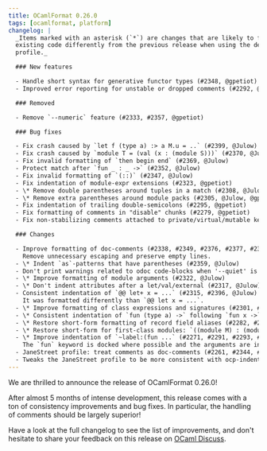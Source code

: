 ```yaml
---
title: OCamlFormat 0.26.0
tags: [ocamlformat, platform]
changelog: |
  _Items marked with an asterisk (`*`) are changes that are likely to format
  existing code differently from the previous release when using the default
  profile._

  ### New features

  - Handle short syntax for generative functor types (#2348, @gpetiot)
  - Improved error reporting for unstable or dropped comments (#2292, @gpetiot)

  ### Removed

  - Remove `--numeric` feature (#2333, #2357, @gpetiot)

  ### Bug fixes

  - Fix crash caused by `let f (type a) :> a M.u = ..` (#2399, @Julow)
  - Fix crash caused by `module T = (val (x : (module S)))` (#2370, @Julow)
  - Fix invalid formatting of `then begin end` (#2369, @Julow)
  - Protect match after `fun _ : _ ->` (#2352, @Julow)
  - Fix invalid formatting of `(::)` (#2347, @Julow)
  - Fix indentation of module-expr extensions (#2323, @gpetiot)
  - \* Remove double parentheses around tuples in a match (#2308, @Julow)
  - \* Remove extra parentheses around module packs (#2305, @Julow, @gpetiot)
  - Fix indentation of trailing double-semicolons (#2295, @gpetiot)
  - Fix formatting of comments in "disable" chunks (#2279, @gpetiot)
  - Fix non-stabilizing comments attached to private/virtual/mutable keywords (#2272, #2307, @gpetiot, @Julow)

  ### Changes

  - Improve formatting of doc-comments (#2338, #2349, #2376, #2377, #2379, #2378, @Julow)
    Remove unnecessary escaping and preserve empty lines.
  - \* Indent `as`-patterns that have parentheses (#2359, @Julow)
  - Don't print warnings related to odoc code-blocks when '--quiet' is set (#2336, #2373, @gpetiot, @Julow)
  - \* Improve formatting of module arguments (#2322, @Julow)
  - \* Don't indent attributes after a let/val/external (#2317, @Julow)
  - Consistent indentation of `@@ let+ x = ...` (#2315, #2396, @Julow)
    It was formatted differently than `@@ let x = ...`.
  - \* Improve formatting of class expressions and signatures (#2301, #2328, #2387, @gpetiot, @Julow)
  - \* Consistent indentation of `fun (type a) ->` following `fun x ->` (#2294, @Julow)
  - \* Restore short-form formatting of record field aliases (#2282, #2388, @gpetiot, @Julow)
  - \* Restore short-form for first-class modules: `((module M) : (module S))` is formatted as `(module M : S)`) (#2280, #2300, @gpetiot, @Julow)
  - \* Improve indentation of `~label:(fun ...` (#2271, #2291, #2293, #2298, #2398, @Julow)
    The `fun` keyword is docked where possible and the arguments are indented to avoid confusion with the body.
  - JaneStreet profile: treat comments as doc-comments (#2261, #2344, #2354, #2365, #2392, @gpetiot, @Julow)
  - Tweaks the JaneStreet profile to be more consistent with ocp-indent (#2214, #2281, #2284, #2289, #2299, #2302, #2309, #2310, #2311, #2313, #2316, #2362, #2363, @gpetiot, @Julow)
---
```


We are thrilled to announce the release of OCamlFormat 0.26.0!

After almost 5 months of intense development, this release comes with a ton of consistency improvements and bug fixes. In particular, the handling of comments should be largely superior!

Have a look at the full changelog to see the list of improvements, and don't hesitate to share your feedback on this release on [OCaml Discuss](https://discuss.ocaml.org/).
